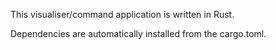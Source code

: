 This visualiser/command application is written in Rust.

Dependencies are automatically installed from the cargo.toml.